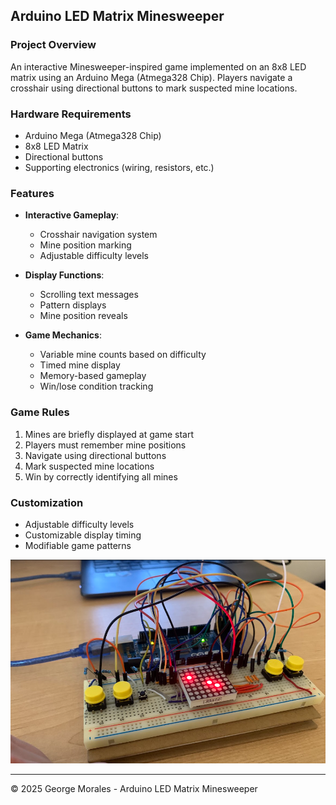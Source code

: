 ## Arduino LED Matrix Minesweeper

### Project Overview
An interactive Minesweeper-inspired game implemented on an 8x8 LED matrix using an Arduino Mega (Atmega328 Chip). Players navigate a crosshair using directional buttons to mark suspected mine locations.

### Hardware Requirements
* Arduino Mega (Atmega328 Chip)
* 8x8 LED Matrix
* Directional buttons
* Supporting electronics (wiring, resistors, etc.)

### Features
* **Interactive Gameplay**:
  - Crosshair navigation system
  - Mine position marking
  - Adjustable difficulty levels

* **Display Functions**:
  - Scrolling text messages
  - Pattern displays
  - Mine position reveals

* **Game Mechanics**:
  - Variable mine counts based on difficulty
  - Timed mine display
  - Memory-based gameplay
  - Win/lose condition tracking

### Game Rules
1. Mines are briefly displayed at game start
2. Players must remember mine positions
3. Navigate using directional buttons
4. Mark suspected mine locations
5. Win by correctly identifying all mines

### Customization
* Adjustable difficulty levels
* Customizable display timing
* Modifiable game patterns

![](./GameBoard.PNG)


---
© 2025 George Morales - Arduino LED Matrix Minesweeper
